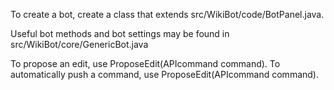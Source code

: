 To create a bot, create a class that extends src/WikiBot/code/BotPanel.java.

Useful bot methods and bot settings may be found in src/WikiBot/core/GenericBot.java

To propose an edit, use ProposeEdit(APIcommand command).
To automatically push a command, use ProposeEdit(APIcommand command).
